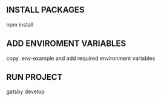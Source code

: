 ## INSTALL PACKAGES
npm install

## ADD ENVIROMENT VARIABLES
copy .env-example and add required environment variables

## RUN PROJECT
gatsby develop
